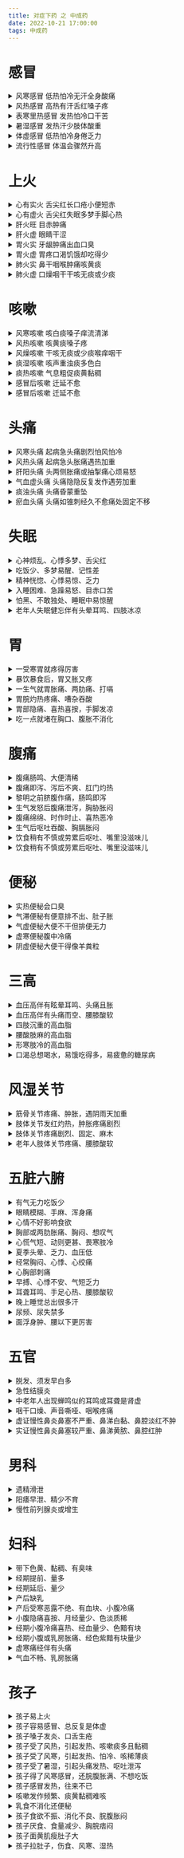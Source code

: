 ```yaml
---
title: 对症下药 之 中成药
date: 2022-10-21 17:00:00
tags: 中成药
---
```


# 感冒
<details>
    <summary>风寒感冒 低热怕冷无汗全身酸痛</summary>
    <p>代表中成药：感冒清热颗粒 </p>
    <p>同类中成药：九味羌活丸（颗粒）、小青龙颗粒、荆防颗粒、正柴胡饮冲剂、重感灵片、双黄连口服液</p>
</details>
<details>
    <summary>风热感冒 高热有汗舌红嗓子疼</summary>
    <p>代表中成药：银翘解毒片。 </p>
    <p>同类中成药：九味羌活丸（颗粒）、小青龙颗粒、荆防颗粒、正柴胡饮冲剂、重感灵片、双黄连口服液</p>
</details>
<details>
    <summary>表寒里热感冒 发热怕冷口干苦</summary>
    <p>代表中成药：防风通圣丸</p>
    <p>同类中成药：感冒清热颗粒 或 通宣理肺丸+黄连上清丸 或 双黄连口服液</p>
</details>
<details>
    <summary>暑湿感冒 发热汗少肢体酸重</summary>
    <p>代表中成药：藿香正气系列成药</p>
    <p>同类中成药：保济丸、甘露消毒丸</p>
</details>
<details>
    <summary>体虚感冒 低热怕冷身倦乏力</summary>
    <p>代表中成药：参苏丸</p>
    <p>同类中成药：人参败毒胶囊</p>
</details>
<details>
    <summary>流行性感冒 体温会骤然升高</summary>
    <p>代表中成药：板蓝根颗粒</p>
    <p>同类中成药：抗病毒颗粒、牛黄清宫丸、清热解毒口服液</p>
</details>

# 上火
<details>
    <summary>心有实火 舌尖红长口疮小便短赤</summary>
    <p>代表中成药：导赤丸</p>
    <p>同类中成药：牛黄清心丸、安宫牛黄丸、紫雪散、牛黄上清丸</p>
</details>
<details>
    <summary>心有虚火 舌尖红失眠多梦手脚心热</summary>
    <p>代表中成药：天王补心丹</p>
</details>
<details>
    <summary>肝火旺 目赤肿痛</summary>
    <p>代表中成药：泻青丸</p>
    <p>同类中成药：龙胆泻肝丸、当归龙荟丸</p>
</details>
<details>
    <summary>肝火虚 眼睛干涩</summary>
    <p>代表中成药：杞菊地黄丸</p>
    <p>同类中成药：明目地黄丸</p>
</details>
<details>
    <summary>胃火实 牙龈肿痛出血口臭</summary>
    <p>代表中成药：清胃黄连丸</p>
    <p>同类中成药：黄连清胃丸、大黄清胃丸、牛黄清胃丸、栀子金花丸、黄连上清丸、牛黄清火丸、左金丸</p>
</details>
<details>
    <summary>胃火虚 胃疼口渴饥饿却吃得少</summary>
    <p>代表中成药：阴虚胃痛颗粒</p>
    <p>同类中成药：养胃舒胶囊（冲剂）</p>
</details>
<details>
    <summary>肺火实 鼻干咽喉肿痛咳黄痰</summary>
    <p>代表中成药：双黄连口服液</p>
    <p>同类中成药：板蓝根冲剂、羚羊清肺丸、夏桑菊冲剂</p>
</details>
<details>
    <summary>肺火虚 口燥咽干干咳无痰或少痰</summary>
    <p>代表中成药：养阴清肺丸</p>
    <p>同类中成药：铁笛丸、二冬膏、百合固金丸</p>
</details>

# 咳嗽
<details>
    <summary>风寒咳嗽 咳白痰嗓子痒流清涕</summary>
    <p>代表中成药：通宣理肺丸</p>
    <p>同类中成药：三拗片、镇咳宁糖浆、杏苏止咳糖浆、麻杏止咳片、小青龙颗粒、桂龙咳喘宁胶囊</p>
</details>
<details>
    <summary>风热咳嗽 咳黄痰嗓子疼</summary>
    <p>代表中成药：急支糖浆</p>
    <p>同类中成药：肺力咳胶囊（合剂）、羚羊清肺丸、清肺抑火丸、川贝枇杷露（糖浆)</p>
</details>
<details>
    <summary>风燥咳嗽 干咳无痰或少痰喉痒咽干</summary>
    <p>代表中成药：蜜炼川贝枇杷膏</p>
    <p>同类中成药：养阴清肺丸、秋梨膏、川贝枇杷露、牛黄蛇胆川贝液、二母宁嗽丸</p>
</details>
<details>
    <summary>痰湿咳嗽 咳声重浊痰多色白</summary>
    <p>代表中成药：二陈丸</p>
    <p>同类中成药：半夏露糖浆、祛痰止咳冲剂、橘红痰咳颗粒、桂龙咳喘宁胶囊</p>
</details>
<details>
    <summary>痰热咳嗽 气息粗促痰黄黏稠</summary>
    <p>代表中成药：复方鲜竹沥液</p>
    <p>同类中成药：橘红丸、清气化痰丸、枇杷止咳冲剂、急支糖浆</p>
</details>
<details>
    <summary>感冒后咳嗽 迁延不愈</summary>
    <p>典型症状：咳嗽、咽痒、痒时咳嗽，遇刺激咳嗽发作或加重，干咳无痰或少痰</p>
    <p>代表中成药：苏黄止咳胶囊</p>
</details>
<details>
    <summary>感冒后咳嗽 迁延不愈</summary>
    <p>典型症状：咳嗽、咽痒、痒时咳嗽，遇刺激咳嗽发作或加重，干咳无痰或少痰</p>
    <p>代表中成药：苏黄止咳胶囊</p>
</details>

# 头痛
<details>
    <summary>风寒头痛 起病急头痛剧烈怕风怕冷</summary>
    <p>代表中成药：川芎茶调散</p>
    <p>同类中成药：正柴胡饮冲剂、九味羌活丸、都梁丸</p>
</details>
<details>
    <summary>风热头痛 起病急头胀痛遇热加重</summary>
    <p>代表中成药：芎菊上清丸</p>
    <p>同类中成药：清眩丸、黄连上清丸、牛黄上清丸</p>
</details>
<details>
    <summary>肝阳头痛 头两侧胀痛或抽掣痛心烦易怒</summary>
    <p>代表中成药：天麻钩藤颗粒</p>
    <p>同类中成药：复方羊角胶囊、全天麻胶囊、镇脑宁胶囊、龙胆泻肝丸</p>
</details>
<details>
    <summary>气血虚头痛 头痛隐隐反复发作遇劳加重</summary>
    <p>代表中成药：八珍丸</p>
    <p>同类中成药：十全大补丸、人参归脾丸、人参养荣丸、归脾丸、补中益气丸、养血清脑颗粒</p>
</details>
<details>
    <summary>痰浊头痛 头痛昏蒙重坠</summary>
    <p>代表中成药：半夏天麻丸</p>
</details>
<details>
    <summary>瘀血头痛 头痛如锥刺经久不愈痛处固定不移</summary>
    <p>代表中成药：正天丸</p>
    <p>同类中成药：通天口服液、天麻头痛片、大川芎口服液、血府逐瘀胶囊</p>
</details>

# 失眠
<details>
    <summary>心神烦乱、心悸多梦、舌尖红</summary>
    <p>代表中成药：朱砂安神丸</p>
    <p>同类中成药：磁朱丸、泻肝安神丸</p>
</details>
<details>
    <summary>吃饭少、多梦易醒、记性差</summary>
    <p>代表中成药：归脾丸</p>
    <p>同类中成药：人参归脾丸、人参养荣丸</p>
</details>
<details>
    <summary>精神恍惚、心悸易惊、乏力</summary>
    <p>代表中成药：柏子养心丸</p>
</details>
<details>
    <summary>入睡困难、急躁易怒、目赤口苦</summary>
    <p>代表中成药：龙胆泻肝丸</p>
    <p>同类中成药：当归龙荟丸、泻肝安神丸</p>
</details>
<details>
    <summary>怕黑、不敢独处、睡眠中易惊醒</summary>
    <p>代表中成药：宁神定志丸</p>
    <p>同类中成药：安神温胆丸</p>
</details>
<details>
    <summary>老年人失眠健忘伴有头晕耳鸣、四肢冰凉</summary>
    <p>代表中成药：甜梦胶囊</p>
</details>

# 胃
<details>
    <summary>一受寒胃就疼得厉害</summary>
    <p>代表中成药：良附丸</p>
    <p>代表中成药：姜冲剂、丁桂温胃散、仲景胃灵片、十香止痛丸</p>
</details>
<details>
    <summary>暴饮暴食后，胃又胀又疼</summary>
    <p>代表中成药：保和丸</p>
    <p>代表中成药：大山楂丸、开胃山楂丸、加味保和丸、枳实导滞丸</p>
</details>
<details>
    <summary>一生气就胃胀痛、两肋痛、打嗝</summary>
    <p>代表中成药：胃苏颗粒</p>
    <p>代表中成药：柴胡舒肝丸、气滞胃痛颗粒、沉香降气丸、元胡止痛片</p>
</details>
<details>
    <summary>胃脘灼热疼痛、嘈杂吞酸</summary>
    <p>代表中成药：左金丸</p>
    <p>代表中成药：加味左金丸、萸连片、戊己丸、胃舒片、胃力康颗粒</p>
</details>
<details>
    <summary>胃部隐痛、喜热喜按，手脚发凉</summary>
    <p>代表中成药：理中丸</p>
    <p>代表中成药：附子理中丸、香砂养胃丸、小建中合剂、温胃舒胶囊（颗粒)</p>
</details>
<details>
    <summary>吃一点就堵在胸口、腹胀不消化</summary>
    <p>代表中成药：健脾丸</p>
    <p>代表中成药：健胃消食片、启脾丸、香砂枳术丸</p>
</details>

# 腹痛
<details>
    <summary>腹痛肠鸣、大便清稀</summary>
    <p>代表中成药：加味藿香正气丸</p>
    <p>同类中成药：荆防败毒散、附子理中丸、胃苓丸</p>
</details>
<details>
    <summary>腹痛即泻、泻后不爽、肛门灼热</summary>
    <p>代表中成药：葛根芩连丸</p>
    <p>同类中成药：克泻胶囊、复方黄连素片、肠康片、芩连片、香连丸</p>
</details>
<details>
    <summary>黎明之前脐腹作痛，肠鸣即泻</summary>
    <p>代表中成药：四神丸</p>
    <p>同类中成药：附子理中丸、金匮肾气丸、固本益肠片、温脾止泻丸、肠胃宁片</p>
</details>
<details>
    <summary>生气发怒后腹痛泄泻，胸胁胀闷</summary>
    <p>代表中成药：痛泻宁颗粒</p>
    <p>同类中成药：柴芍六君丸、柴胡舒肝丸+补脾益肠丸</p>
</details>
<details>
    <summary>腹痛绵绵、时作时止、喜热恶冷</summary>
    <p>代表中成药：小建中合剂</p>
    <p>同类中成药：附子理中丸、参桂理中丸、桂附理中丸、一把抓</p>
</details>
<details>
    <summary>生气后呕吐吞酸、胸膈胀闷</summary>
    <p>代表中成药：舒肝丸</p>
    <p>同类中成药：胃逆康胶囊、沉香舒气丸、舒肝健胃丸、丹栀逍遥丸+左金丸</p>
</details>
<details>
    <summary>饮食稍有不慎或劳累后呕吐、嘴里没滋味儿</summary>
    <p>代表中成药：香砂六君丸</p>
    <p>同类中成药：附子理中丸、香砂养胃丸、补中益气丸、桂附理中丸</p>
</details>
<details>
    <summary>饮食稍有不慎或劳累后呕吐、嘴里没滋味儿</summary>
    <p>代表中成药：香砂六君丸</p>
    <p>同类中成药：附子理中丸、香砂养胃丸、补中益气丸、桂附理中丸</p>
</details>

# 便秘
<details>
    <summary>实热便秘会口臭</summary>
    <p>代表中成药：麻仁润肠丸</p>
    <p>同类中成药：麻仁丸、麻仁滋脾丸、大黄清胃丸、复方芦荟胶囊、一清胶囊</p>
</details>
<details>
    <summary>气滞便秘有便意排不出、肚子胀</summary>
    <p>代表中成药：枳实导滞丸</p>
    <p>同类中成药：木香槟榔丸、木香顺气丸、槟榔四消丸</p>
</details>
<details>
    <summary>气虚便秘大便不干但排便无力</summary>
    <p>代表中成药：芪蓉润肠口服液</p>
    <p>同同类中成药：复方黄芪口服液、黄芪精颗粒、补中益气丸</p>
</details>
<details>
    <summary>虚寒便秘腹中冷痛</summary>
    <p>代表中成药：苁蓉通便口服液</p>
    <p>同类中成药：便秘通、半硫丸</p>
</details>
<details>
    <summary>阴虚便秘大便干得像羊粪粒</summary>
    <p>代表中成药：通乐颗粒</p>
    <p>同类中成药：苁蓉通便口服液、五仁润肠丸、杞菊地黄丸、六味地黄丸、精乌颗粒、鱼鳔丸</p>
</details>

# 三高
<details>
    <summary>血压高伴有眩晕耳鸣、头痛且胀</summary>
    <p>代表中成药：清脑降压片</p>
    <p>同类中成药：全天麻胶囊、罗布麻叶片、愈风宁心片、龙胆泻肝丸、脑立清丸</p>
</details>
<details>
    <summary>血压高伴有头痛而空、腰膝酸软</summary>
    <p>代表中成药：肾阴虚用左归丸，肾阳虚用右归丸</p>
    <p>同类中成药：肾阴虚：六味地黄丸、杞菊地黄丸、大补阴丸、复方首乌地黄丸；肾阳虚：金匮肾气丸、参茸丸</p>
</details>
<details>
    <summary>四肢沉重的高血脂</summary>
    <p>代表中成药：脂可清胶囊</p>
    <p>同类中成药：山楂精降脂片</p>
</details>
<details>
    <summary>腰酸肢麻的高血脂</summary>
    <p>代表中成药：调脂片</p>
    <p>同类中成药：杞菊地黄丸、降脂灵颗粒、首乌片、决明降脂片</p>
</details>
<details>
    <summary>形寒肢冷的高血脂</summary>
    <p>代表中成药：金匮肾气丸</p>
    <p>同类中成药：丹田降脂丸、桂附地黄丸、济生肾气丸、右归丸、附子理中丸</p>
</details>
<details>
    <summary>口渴总想喝水，易饿吃得多，易疲惫的糖尿病</summary>
    <p>代表中成药：消渴丸</p>
    <p>同类中成药：降糖甲片、渴乐宁、参芪降糖胶囊</p>
</details>

# 风湿关节
<details>
    <summary>筋骨关节疼痛、肿胀，遇阴雨天加重</summary>
    <p>代表中成药：木瓜丸</p>
    <p>同类中成药：麝香追风膏、追风丸、疏风定痛丸、风湿痹康胶囊、药酒丸、小活络丸、天麻丸、换骨丹、国公酒、颈复康颗粒、骨刺消痛涂膜剂</p>
</details>
<details>
    <summary>肢体关节发红灼热，肿胀疼痛剧烈</summary>
    <p>代表中成药：豨桐丸</p>
    <p>同类中成药：当归拈痛丸、湿热痹胶囊、二妙丸、三妙丸、四妙丸</p>
</details>
<details>
    <summary>肢体关节疼痛剧烈、固定、麻木</summary>
    <p>代表中成药：三七伤药片</p>
    <p>同类中成药：三七片、云南白药、云南白药膏、伸筋丹胶囊、抗骨增生丸、骨质增生一贴灵</p>
</details>
<details>
    <summary>老年人肢体关节疼痛、腰膝酸软</summary>
    <p>代表中成药：独活寄生丸</p>
    <p>同类中成药：小活络丹、参桂再造丸</p>
</details>

# 五脏六腑
<details>
    <summary>有气无力吃饭少</summary>
    <p>代表中成药：四君子丸</p>
    <p>同类中成药：补中益气丸、归脾丸、人参健脾丸</p>
</details>
<details>
    <summary>眼睛模糊、手麻、浑身痛</summary>
    <p>代表中成药：四物合剂、当归补血丸</p>
    <p>同类中成药：补肝散、归芍地黄丸</p>
</details>
<details>
    <summary>心情不好影响食欲</summary>
    <p>代表中成药：逍遥丸</p>
    <p>同类中成药：柴胡疏肝散、痛泻要方</p>
</details>
<details>
    <summary>胸部或两肋胀痛、胸闷、想叹气</summary>
    <p>代表中成药：柴胡疏肝散</p>
    <p>同类中成药：保和丸、龙胆泻肝丸、舒肝解郁丸</p>
</details>
<details>
    <summary>心慌气短、动则更甚、畏寒肢冷</summary>
    <p>代表中成药：心力丸</p>
    <p>同类中成药：真武汤</p>
</details>
<details>
    <summary>夏季头晕、乏力、血压低</summary>
    <p>代表中成药：生脉饮</p>
    <p>同类中成药：柏子养心丸、天王补心丹</p>
</details>
<details>
    <summary>经常胸闷、心悸、心绞痛</summary>
    <p>代表中成药：麝香保心丸</p>
    <p>同类中成药：复方丹参滴丸、速效救心丸</p>
</details>
<details>
    <summary>心胸部刺痛</summary>
    <p>代表中成药：血府逐瘀丸</p>
    <p>同类中成药：通心络胶囊</p>
</details>
<details>
    <summary>早搏、心悸不安、气短乏力</summary>
    <p>代表中成药：稳心颗粒</p>
    <p>同类中成药：生脉饮、玉泉丸</p>
</details>
<details>
    <summary>耳聋耳鸣、手足心热、腰膝酸软</summary>
    <p>代表中成药：六味地黄丸</p>
    <p>同类中成药：左归丸</p>
</details>
<details>
    <summary>晚上睡觉总出很多汗</summary>
    <p>代表中成药：知柏地黄丸</p>
    <p>同类中成药：大补阴丸</p>
</details>
<details>
    <summary>尿频、尿失禁多</summary>
    <p>代表中成药：全鹿丸、金樱子膏</p>
    <p>同类中成药：六味地黄丸、左归丸、右归丸、金锁固精丸</p>
</details>
<details>
    <summary>面浮身肿、腰以下更厉害</summary>
    <p>代表中成药：济生肾气丸</p>
    <p>同类中成药：右归丸、金匮肾气丸</p>
</details>

# 五官
<details>
    <summary>脱发、须发早白多</summary>
    <p>代表中成药：七宝美髯丸</p>
    <p>同类中成药：养血生发胶囊、斑秃丸、首乌片</p>
</details>
<details>
    <summary>急性结膜炎</summary>
    <p>代表中成药：清心明目上清丸</p>
    <p>同类中成药：明目上清丸、黄连西瓜霜滴眼液、养阴清肺丸</p>
</details>
<details>
    <summary>中老年人出现蝉鸣似的耳鸣或耳聋是肾虚</summary>
    <p>代表中成药：耳聋左慈丸</p>
    <p>同类中成药：杞菊地黄丸、知柏地黄丸、大补阴丸、补肾强身片</p>
</details>
<details>
    <summary>咽干口燥、声音嘶哑、咽喉疼痛</summary>
    <p>代表中成药：铁笛丸</p>
    <p>同类中成药：知柏地黄丸、麦味地黄丸、养阴清肺丸、藏青果口含片、黄芪响声丸、复方草珊瑚含片、西瓜霜润喉片、金嗓子喉宝、清喉利咽颗粒</p>
</details>
<details>
    <summary>虚证慢性鼻炎鼻塞不严重、鼻涕白黏、鼻腔淡红不肿</summary>
    <p>代表中成药：通窍鼻炎片</p>
    <p>同类中成药：补中益气丸+玉屏风口服液</p>
</details>
<details>
    <summary>实证慢性鼻炎鼻塞较严重、鼻涕黄脓、鼻腔红肿</summary>
    <p>代表中成药：千柏鼻炎片</p>
    <p>同类中成药：辛防鼻炎胶囊、鼻炎康片、鼻渊舒口服液、鼻窦炎口服液、鼻通宁滴剂</p>
</details>

# 男科
<details>
    <summary>遗精滑泄</summary>
    <p>代表中成药：金锁固精丸</p>
    <p>同类中成药：锁阳固精丸、水陆二仙丹</p>
</details>
<details>
    <summary>阳痿早泄、精少不育</summary>
    <p>代表中成药：五子衍宗丸</p>
</details>
<details>
    <summary>慢性前列腺炎或增生</summary>
    <p>代表中成药：泽桂癃爽胶囊</p>
    <p>同类中成药：妇科千金片、金匮肾气丸、缩泉丸、知柏地黄丸</p>
</details>

# 妇科
<details>
    <summary>带下色黄、黏稠、有臭味</summary>
    <p>代表中成药：妇科千金片</p>
    <p>同类中成药：龙胆泻肝丸、参苓白术丸、二妙丸、右归丸、金匮肾气丸</p>
</details>
<details>
    <summary>经期提前、量多</summary>
    <p>代表中成药：①补中益气丸。②清经胶囊。③丹栀逍遥丸</p>
    <p>同类中成药：①归脾丸、人参归脾丸。②固经丸、荷叶丸</p>
</details>
<details>
    <summary>经期延后、量少</summary>
    <p>代表中成药：①八珍益母丸。②艾附暖宫丸。③调经丸。④妇科得生丸</p>
    <p>同类中成药：①乌鸡白凤丸、十全大补丸。②十二温经丸。③女金丹、痛经宝颗粒。④益母丸、七制香附丸、复方益母草膏</p>
</details>
<details>
    <summary>产后缺乳</summary>
    <p>代表中成药：①通乳颗粒。②下乳涌泉散。</p>
    <p>同类中成药：催乳颗粒、乌鸡增乳胶囊、补血生乳颗粒</p>
</details>
<details>
    <summary>产后受寒恶露不绝、有血块、小腹冷痛</summary>
    <p>代表中成药：生化丸</p>
    <p>同类中成药：补中益气丸、宫血宁、花红片</p>
</details>
<details>
    <summary>小腹隐痛喜按、月经量少、色淡质稀</summary>
    <p>代表中成药：乌鸡白凤丸</p>
    <p>同类中成药：五子衍宗丸、右归丸</p>
</details>
<details>
    <summary>经期小腹冷痛喜热、经血量少、色黯有块</summary>
    <p>代表中成药：艾附暖宫丸</p>
    <p>同类中成药：正天丸</p>
</details>
<details>
    <summary>经期小腹或乳房胀痛、经色紫黯有块量少</summary>
    <p>代表中成药：调经丸</p>
    <p>同类中成药：女金丸</p>
</details>
<details>
    <summary>虚寒痛经伴有头痛</summary>
    <p>代表中成药：正天丸</p>
    <p>同类中成药：逍遥丸、速效救心丸</p>
</details>
<details>
    <summary>气血不畅、乳房胀痛</summary>
    <p>代表中成药：桂枝茯苓丸</p>
    <p>同类中成药：逍遥丸</p>
</details>

# 孩子
<details>
    <summary>孩子易上火</summary>
    <p>代表中成药：七星茶</p>
    <p>同类中成药：清火宝、金银花露</p>
</details>
<details>
    <summary>孩子容易感冒、总反复是体虚</summary>
    <p>代表中成药：玉屏风口服液</p>
    <p>同类中成药：四君子汤、黄芪精口服液</p>
</details>
<details>
    <summary>孩子嗓子发炎、口舌生疮</summary>
    <p>代表中成药：小儿咽扁冲剂</p>
    <p>同类中成药：小儿肺热咳喘口服液</p>
</details>
<details>
    <summary>孩子受了风热，引起发热、咳嗽痰多且黏稠</summary>
    <p>代表中成药：小儿感冒颗粒</p>
    <p>同类中成药：小儿清咽冲剂、双黄连口服液、小儿清热灵</p>
</details>
<details>
    <summary>孩子受了风寒，引起发热、怕冷、咳稀薄痰</summary>
    <p>代表中成药：小儿清感灵片</p>
    <p>同类中成药：感冒清热颗粒、小儿感冒散、小儿至宝丸</p>
</details>
<details>
    <summary>孩子受了暑湿，引起头痛发热、呕吐泄泻</summary>
    <p>代表中成药：香苏正胃丸</p>
    <p>同类中成药：藿香正气软胶囊、金衣祛暑丸</p>
</details>
<details>
    <summary>孩子得了风寒感冒，还脘腹胀满、不想吃饭</summary>
    <p>代表中成药：午时茶</p>
    <p>同类中成药：小儿清感灵片+保和丸，小儿清感灵片+保和大黄丸</p>
</details>
<details>
    <summary>孩子感冒发热，往来不已</summary>
    <p>代表中成药：小柴胡冲剂</p>
    <p>同类中成药：柴胡人参汤、八珍汤、保和丸、六君子汤、人参理中丸、七味白术散</p>
</details>
<details>
    <summary>咳嗽发作频繁、痰黄黏稠难咳</summary>
    <p>代表中成药：复方鲜竹沥口服液</p>
    <p>同类中成药：蛇胆川贝液、杏苏止咳糖浆、牛黄蛇胆川贝液、橘红痰颗粒、二陈颗粒、补中益气口服液</p>
</details>
<details>
    <summary>乳食不消化还便秘</summary>
    <p>代表中成药：小儿化食丸</p>
    <p>同类中成药：保和丸、山楂化滞丸</p>
</details>
<details>
    <summary>孩子食欲不振、消化不良、脘腹胀闷</summary>
    <p>代表中成药：大山楂丸</p>
    <p>同类中成药：保和丸、槟榔四消丸、理中丸</p>
</details>
<details>
    <summary>孩子厌食、食量减少、胸脘痞闷</summary>
    <p>代表中成药：小儿健脾丸</p>
    <p>同类中成药：人参健脾丸、山麦健脾口服液</p>
</details>
<details>
    <summary>孩子面黄肌瘦肚子大</summary>
    <p>代表中成药：启脾丸</p>
    <p>同类中成药：消乳丸、小儿化食丸</p>
</details>
<details>
    <summary>孩子拉肚子，伤食、风寒、湿热</summary>
    <p>代表中成药：①保和口服液、山楂丸。②藿香正气液。③葛根芩莲口服液。④四神丸</p>
    <p>同类中成药：①健胃消食片。②感冒清热颗粒。③小儿渗湿止泻散。④固本益肠片</p>
</details>



